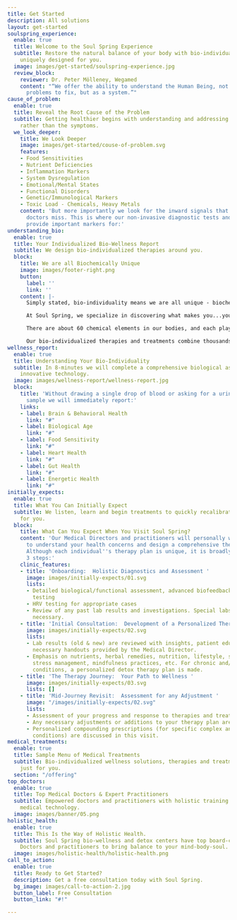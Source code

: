 ```yaml
---
title: Get Started
description: All solutions
layout: get-started
soulspring_experience:
  enable: true
  title: Welcome to the Soul Spring Experience
  subtitle: Restore the natural balance of your body with bio-individualized therapies
    uniquely designed for you.
  image: images/get-started/soulspring-experience.jpg
  review_block:
    reviewer: Dr. Peter Mölleney, Wegamed
    content: "“We offer the ability to understand the Human Being, not as a set of
      problems to fix, but as a system.”"
cause_of_problem:
  enable: true
  title: Reveal the Root Cause of the Problem
  subtitle: Getting healthier begins with understanding and addressing the root causes
    rather than the symptoms.
  we_look_deeper:
    title: We Look Deeper
    image: images/get-started/couse-of-problem.svg
    features:
    - Food Sensitivities
    - Nutrient Deficiencies
    - Inflammation Markers
    - System Dysregulation
    - Emotional/Mental States
    - Functional Disorders
    - Genetic/Immunological Markers
    - Toxic Load - Chemicals, Heavy Metals
    content: 'But more importantly we look for the inward signals that most other
      doctors miss. This is where our non-invasive diagnostic tests and assessments
      provide important markers for:'
understanding_bio:
  enable: true
  title: Your Individualized Bio-Wellness Report
  subtitle: We design bio-individualized therapies around you.
  block:
    title: We are all Biochemically Unique
    image: images/footer-right.png
    button:
      label: ''
      link: ''
    content: |-
      Simply stated, bio-individuality means we are all unique - biochemically, physically, emotionally, and mentally. So why would we accept a “universal” approach to addressing our own unique health and nutritional needs?

      At Soul Spring, we specialize in discovering what makes you...you. We understand that biological factors and stress factors influence your personality, behavior, mental health and immune system.

      There are about 60 chemical elements in our bodies, and each plays a key role in the expression of our genes. We inherit characteristics from our parents, as well as from ancestors on both sides of our family. While diet and stressful life events can create **biochemical imbalances**, the root cause of health challenges often goes back to genetics and epigenetics (the influence of environmental factors in a person’s life that turns genes ‘on’ and ‘off’ without changing the DNA sequence). Additionally, **nutrient imbalances** -- both deficiencies and excess -- can alter brain levels of key neurotransmitters and in turn lead to brain and behavioral health issues.

      Our bio-individualized therapies and treatments combine thousands of years of natural medicine wisdom with cutting-edge technology to address these imbalances and restore your body’s natural ability to heal itself. Find out how Soul Spring can design a bio-individualized experience for you....
wellness_report:
  enable: true
  title: Understanding Your Bio-Individuality
  subtitle: In 8-minutes we will complete a comprehensive biological assessment using
    innovative technology.
  image: images/wellness-report/wellness-report.jpg
  block:
    title: 'Without drawing a single drop of blood or asking for a urine or stool
      sample we will immediately report:'
    links:
    - label: Brain & Behavioral Health
      link: "#"
    - label: Biological Age
      link: "#"
    - label: Food Sensitivity
      link: "#"
    - label: Heart Health
      link: "#"
    - label: Gut Health
      link: "#"
    - label: Energetic Health
      link: "#"
initially_expects:
  enable: true
  title: What You Can Initially Expect
  subtitle: We listen, learn and begin treatments to quickly recalibrate what’s best
    for you.
  block:
    title: What Can You Expect When You Visit Soul Spring?
    content: 'Our Medical Directors and practitioners will personally work with you
      to understand your health concerns and design a comprehensive therapy plan.
      Although each individual''s therapy plan is unique, it is broadly divided into
      3 steps:'
    clinic_features:
    - title: 'Onboarding:  Holistic Diagnostics and Assessment '
      image: images/initially-expects/01.svg
      lists:
      - Detailed biological/functional assessment, advanced biofeedback/neurofeedback
        testing
      - HRV testing for appropriate cases
      - Review of any past lab results and investigations. Special labs ordered if
        necessary.
    - title: 'Initial Consultation:  Development of a Personalized Therapy Plan '
      image: images/initially-expects/02.svg
      lists:
      - Lab results (old & new) are reviewed with insights, patient education and
        necessary handouts provided by the Medical Director.
      - Emphasis on nutrients, herbal remedies, nutrition, lifestyle, sleep hygiene,
        stress management, mindfulness practices, etc. For chronic and/or complex
        conditions, a personalized detox therapy plan is made.
    - title: 'The Therapy Journey:  Your Path to Wellness '
      image: images/initially-expects/03.svg
      lists: []
    - title: 'Mid-Journey Revisit:  Assessment for any Adjustment '
      image: "/images/initially-expects/02.svg"
      lists:
      - Assessment of your progress and response to therapies and treatment protocols.
      - Any necessary adjustments or additions to your therapy plan are made.
      - Personalized compounding prescriptions (for specific complex and/or chronic
        conditions) are discussed in this visit.
medical_treatments:
  enable: true
  title: Sample Menu of Medical Treatments
  subtitle: Bio-individualized wellness solutions, therapies and treatments tailored
    just for you.
  section: "/offering"
top_doctors:
  enable: true
  title: Top Medical Doctors & Expert Practitioners
  subtitle: Empowered doctors and practitioners with holistic training and transformative
    medical technology.
  image: images/banner/05.png
holistic_health:
  enable: true
  title: This Is the Way of Holistic Health.
  subtitle: Soul Spring bio-wellness and detox centers have top board-certified Medical
    Doctors and practitioners to bring balance to your mind-body-soul.
  image: images/holistic-health/holistic-health.png
call_to_action:
  enable: true
  title: Ready to Get Started?
  description: Get a free consultation today with Soul Spring.
  bg_image: images/call-to-action-2.jpg
  button_label: Free Consultation
  button_link: "#!"

---
```

